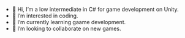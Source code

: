 - 👋 Hi, I’m a low intermediate in C# for game development on Unity.
- 👀 I’m interested in coding.
- 🌱 I’m currently learning gaame development.
- 💞️ I’m looking to collaborate on new games.
